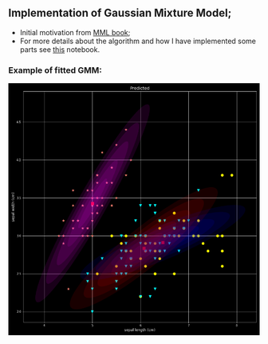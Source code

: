 ## Implementation of Gaussian Mixture Model;

* Initial motivation from [MML book](https://mml-book.github.io/);
* For more details about the algorithm and how I have implemented some parts see [this](https://github.com/mariovas3/probabilistic_models/blob/master/gmm/README_TEX.ipynb) notebook.

### Example of fitted GMM:

![alt text](https://github.com/mariovas3/probabilistic_models/blob/master/gmm/gmm_on_iris.png)

